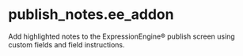 # publish_notes.ee_addon
Add highlighted notes to the ExpressionEngine® publish screen using custom fields and field instructions.

